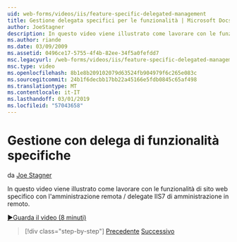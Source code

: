```yaml
---
uid: web-forms/videos/iis/feature-specific-delegated-management
title: Gestione delegata specifici per le funzionalità | Microsoft Docs
author: JoeStagner
description: In questo video viene illustrato come lavorare con le funzionalità di sito web specifico con l'amministrazione remota / delegate IIS7 di amministrazione in remoto.
ms.author: riande
ms.date: 03/09/2009
ms.assetid: 0496ce17-5755-4f4b-82ee-34f5a0fefdd7
msc.legacyurl: /web-forms/videos/iis/feature-specific-delegated-management
msc.type: video
ms.openlocfilehash: 8b1e8b209102079d63524fb904979f6c265e083c
ms.sourcegitcommit: 24b1f6decbb17bb22a45166e5fdb0845c65af498
ms.translationtype: MT
ms.contentlocale: it-IT
ms.lasthandoff: 03/01/2019
ms.locfileid: "57043658"
---
```

<a name="feature-specific-delegated-management"></a>Gestione con delega di funzionalità specifiche
====================
da [Joe Stagner](https://github.com/JoeStagner)

In questo video viene illustrato come lavorare con le funzionalità di sito web specifico con l'amministrazione remota / delegate IIS7 di amministrazione in remoto.

[&#9654;Guarda il video (8 minuti)](https://channel9.msdn.com/Blogs/ASP-NET-Site-Videos/feature-specific-delegated-management)

> [!div class="step-by-step"]
> [Precedente](working-with-iis7-deligated-admin.md)
> [Successivo](troubleshooting-production-aspnet-apps.md)
